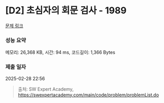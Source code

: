 # [D2] 초심자의 회문 검사 - 1989 

[문제 링크](https://swexpertacademy.com/main/code/problem/problemDetail.do?contestProbId=AV5PyTLqAf4DFAUq) 

### 성능 요약

메모리: 26,368 KB, 시간: 94 ms, 코드길이: 1,366 Bytes

### 제출 일자

2025-02-28 22:56



> 출처: SW Expert Academy, https://swexpertacademy.com/main/code/problem/problemList.do